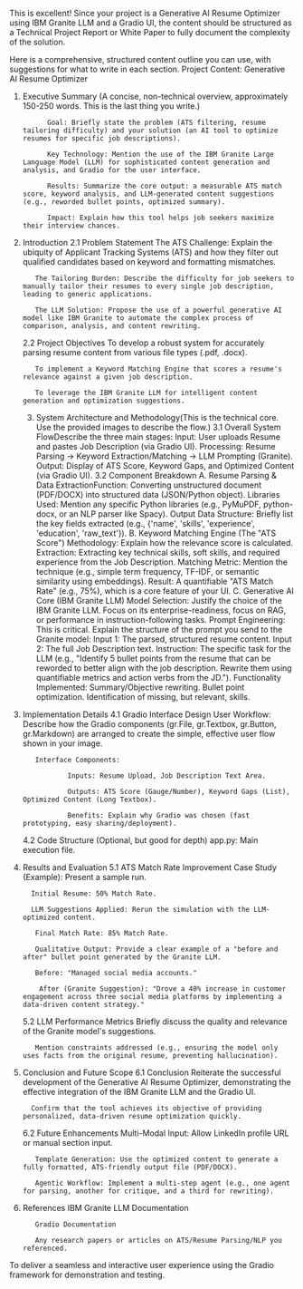 This is excellent! Since your project is a Generative AI Resume Optimizer using IBM Granite LLM and a Gradio UI, the content should be structured as a Technical Project Report or 
White Paper to fully document the complexity of the solution.

Here is a comprehensive, structured content outline you can use, with suggestions for what to write in each section.
Project Content: Generative AI Resume Optimizer
1. Executive Summary
(A concise, non-technical overview, approximately 150-250 words. This is the last thing you write.)

             Goal: Briefly state the problem (ATS filtering, resume tailoring difficulty) and your solution (an AI tool to optimize resumes for specific job descriptions).

             Key Technology: Mention the use of the IBM Granite Large Language Model (LLM) for sophisticated content generation and analysis, and Gradio for the user interface.

             Results: Summarize the core output: a measurable ATS match score, keyword analysis, and LLM-generated content suggestions (e.g., reworded bullet points, optimized summary).

             Impact: Explain how this tool helps job seekers maximize their interview chances.
2. Introduction
    2.1 Problem Statement
          The ATS Challenge: Explain the ubiquity of Applicant Tracking Systems (ATS) and how they filter out qualified candidates based on keyword and formatting mismatches.

          The Tailoring Burden: Describe the difficulty for job seekers to manually tailor their resumes to every single job description, leading to generic applications.

          The LLM Solution: Propose the use of a powerful generative AI model like IBM Granite to automate the complex process of comparison, analysis, and content rewriting.

    2.2 Project Objectives
          To develop a robust system for accurately parsing resume content from various file types (.pdf, .docx).

          To implement a Keyword Matching Engine that scores a resume's relevance against a given job description.

          To leverage the IBM Granite LLM for intelligent content generation and optimization suggestions.
   3. System Architecture and Methodology(This is the technical core. Use the provided images to describe the flow.)
      3.1 Overall System FlowDescribe the three main stages:
          Input: User uploads Resume and pastes Job Description (via Gradio UI).
          Processing: Resume Parsing $\rightarrow$ Keyword Extraction/Matching -> LLM Prompting (Granite).
          Output: Display of ATS Score, Keyword Gaps, and Optimized Content (via Gradio UI).
      3.2 Component Breakdown
      A. Resume Parsing & Data ExtractionFunction:
          Converting unstructured document (PDF/DOCX) into structured data (JSON/Python object).
          Libraries Used: Mention any specific Python libraries (e.g., PyMuPDF, python-docx, or an NLP parser like Spacy).
          Output Data Structure: Briefly list the key fields extracted (e.g., {'name', 'skills', 'experience', 'education', 'raw_text'}).
      B. Keyword Matching Engine (The "ATS Score")
          Methodology: Explain how the relevance score is calculated.
                   Extraction: Extracting key technical skills, soft skills, and required experience from the Job Description.
                   Matching Metric: Mention the technique (e.g., simple term frequency, TF-IDF, or semantic similarity using embeddings).
          Result: A quantifiable "ATS Match Rate" (e.g., 75%), which is a core feature of your UI.
      C. Generative AI Core (IBM Granite LLM)
          Model Selection: Justify the choice of the IBM Granite LLM.
          Focus on its enterprise-readiness, focus on RAG, or performance in instruction-following tasks.
          Prompt Engineering: This is critical. Explain the structure of the prompt you send to the Granite model:
                 Input 1: The parsed, structured resume content.
                 Input 2: The full Job Description text.
                 Instruction: The specific task for the LLM (e.g., "Identify 5 bullet points from the resume that can be reworded to better align with the job description. Rewrite them using quantifiable metrics and action verbs from the JD.").
          Functionality Implemented:
                  Summary/Objective rewriting.
                  Bullet point optimization.
                  Identification of missing, but relevant, skills.
4. Implementation Details
    4.1 Gradio Interface Design
          User Workflow: Describe how the Gradio components (gr.File, gr.Textbox, gr.Button, gr.Markdown) are arranged to create the simple, effective user flow shown in your image.

          Interface Components:

                  Inputs: Resume Upload, Job Description Text Area.

                  Outputs: ATS Score (Gauge/Number), Keyword Gaps (List), Optimized Content (Long Textbox).

                  Benefits: Explain why Gradio was chosen (fast prototyping, easy sharing/deployment).

   4.2 Code Structure (Optional, but good for depth)
                  app.py: Main execution file.
5. Results and Evaluation
   5.1 ATS Match Rate Improvement
         Case Study (Example): Present a sample run.

         Initial Resume: 50% Match Rate.

         LLM Suggestions Applied: Rerun the simulation with the LLM-optimized content.

          Final Match Rate: 85% Match Rate.

          Qualitative Output: Provide a clear example of a "before and after" bullet point generated by the Granite LLM.

          Before: "Managed social media accounts."

           After (Granite Suggestion): "Drove a 40% increase in customer engagement across three social media platforms by implementing a data-driven content strategy."

   5.2 LLM Performance Metrics
          Briefly discuss the quality and relevance of the Granite model's suggestions.

          Mention constraints addressed (e.g., ensuring the model only uses facts from the original resume, preventing hallucination).

6. Conclusion and Future Scope
   6.1 Conclusion
         Reiterate the successful development of the Generative AI Resume Optimizer, demonstrating the effective integration of the IBM Granite LLM and the Gradio UI.

         Confirm that the tool achieves its objective of providing personalized, data-driven resume optimization quickly.

   6.2 Future Enhancements
          Multi-Modal Input: Allow LinkedIn profile URL or manual section input.

          Template Generation: Use the optimized content to generate a fully formatted, ATS-friendly output file (PDF/DOCX).

          Agentic Workflow: Implement a multi-step agent (e.g., one agent for parsing, another for critique, and a third for rewriting).

7. References
          IBM Granite LLM Documentation

          Gradio Documentation

          Any research papers or articles on ATS/Resume Parsing/NLP you referenced.
To deliver a seamless and interactive user experience using the Gradio framework for demonstration and testing.
